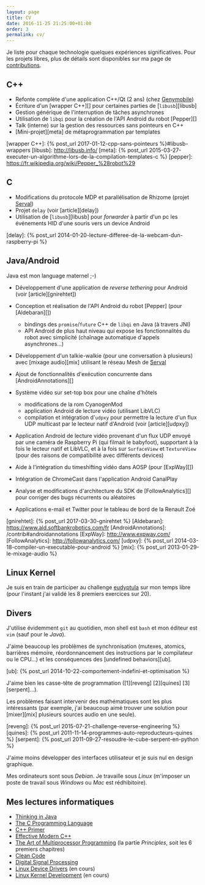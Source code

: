 ```yaml
---
layout: page
title: CV
date: 2016-11-25 21:25:00+01:00
order: 3
permalink: cv/
---
```



Je liste pour chaque technologie quelques expériences significatives.
Pour les projets libres, plus de détails sont disponibles sur ma page de
[contributions][].

[contributions]: /contrib


## C++

- Refonte complète d'une application C++/Qt (2 ans) (chez [Genymobile][])
- Écriture d'un [wrapper C++][] pour certaines parties de [`libusb`][libusb]
- Gestion générique de l'interruption de tâches asynchrones
- Utilisation de `libqi` pour la création de l'API Android du robot [Pepper][]
- Talk (interne) sur la gestion des ressources sans pointeurs en C++
- [Mini-projet][meta] de métaprogrammation par templates

[genymobile]: https://www.genymobile.com/
[wrapper C++]: {% post_url 2017-01-12-cpp-sans-pointeurs %}#libusb-wrappers
[libusb]: http://libusb.info/
[meta]: {% post_url 2015-03-27-executer-un-algorithme-lors-de-la-compilation-templates-c %}
[pepper]: https://fr.wikipedia.org/wiki/Pepper_%28robot%29


## C

- Modifications du protocole MDP et parallélisation de Rhizome (projet [Serval][])
- Projet `delay` (voir [article][delay])
- Utilisation de [`libusb`][libusb] pour _forwarder_ à partir d'un pc les événements HID d'une souris vers un device Android

[serval]: /contrib#servalbatphone
[delay]: {% post_url 2014-01-20-lecture-differee-de-la-webcam-dun-raspberry-pi %}


## Java/Android

Java est mon language maternel ;-)

- Développement d'une application de _reverse tethering_ pour Android (voir
  [article][gnirehtet])
- Conception et réalisation de l'API Android du robot [Pepper] (pour
  [Aldebaran][])
    - bindings des `promise`/`future` C++ de `libqi` en Java (à travers JNI)
    - API Android de plus haut niveau qui expose les fonctionnalités du robot
      avec simplicité (chaînage automatique d'appels asynchrones…)
- Développement d'un talkie-walkie (pour une conversation à plusieurs) avec
  [mixage audio][mix] utilisant le réseau Mesh de [Serval][]
- Ajout de fonctionnalités d'exécution concurrente dans [AndroidAnnotations][]
- Système vidéo sur set-top box pour une chaîne d'hôtels
    - modifications de la rom CyanogenMod
    - application Android de lecture vidéo (utilisant LibVLC)
    - compilation et intégration d'`udpxy` pour permettre la lecture d'un flux
      UDP multicast par le lecteur natif d'Android (voir [article][udpxy])

- Application Android de lecture vidéo provenant d'un flux UDP envoyé par une
  caméra de Raspberry Pi (qui filmait le babyfoot), supportant à la fois le
  lecteur natif et LibVLC, et à la fois sur `SurfaceView` et `TextureView` (pour
  des raisons de compatibilité avec différents devices)
- Aide à l'intégration du timeshifting vidéo dans AOSP (pour [ExpWay][])
- Intégration de ChromeCast dans l'application Android CanalPlay
- Analyse et modifications d'architecture du SDK de [FollowAnalytics][] pour
  corriger des bugs récurrents ou aléatoires
- Applications e-mail et Twitter pour le tableau de bord de la Renault Zoé

[gnirehtet]: {% post_url 2017-03-30-gnirehtet %}
[Aldebaran]: https://www.ald.softbankrobotics.com/fr
[AndroidAnnotations]: /contrib#androidannotations
[ExpWay]: http://www.expway.com/
[FollowAnalytics]: http://followanalytics.com/
[udpxy]: {% post_url 2014-03-18-compiler-un-executable-pour-android %}
[mix]: {% post_url 2013-01-29-le-mixage-audio %}


## Linux Kernel

Je suis en train de participer au challenge [eudyptula][] sur mon temps libre
(pour l'instant j'ai validé les 8 premiers exercices sur 20).

[eudyptula]: http://eudyptula-challenge.org/


## Divers

J'utilise évidemment `git` au quotidien, mon shell est `bash` et mon éditeur
est `vim` (sauf pour le _Java_).

J'aime beaucoup les problèmes de synchronisation (mutexes, atomics, barrières
mémoire, réordonnancement des instructions par le compilateur ou le CPU…) et les
conséquences des [undefined behaviors][ub].

[ub]: {% post_url 2014-10-22-comportement-indefini-et-optimisation %}

J'aime bien les casse-tête de programmation ([1][reveng] [2][quines]
[3][serpent]…).

Les problèmes faisant intervenir des mathématiques sont les plus intéressants
(par exemple, j'ai beaucoup aimé trouver une solution pour [mixer][mix]
plusieurs sources audio en une seule).

[reveng]: {% post_url 2015-07-21-challenge-reverse-engineering %}
[quines]: {% post_url 2011-11-14-programmes-auto-reproducteurs-quines %}
[serpent]: {% post_url 2011-09-27-resoudre-le-cube-serpent-en-python %}

J'aime moins développer des interfaces utilisateur et je suis nul en design
graphique.

Mes ordinateurs sont sous _Debian_. Je travaille sous _Linux_ (m'imposer un
poste de travail sous _Windows_ ou _Mac_ est rédhibitoire).

## Mes lectures informatiques

- [Thinking in Java](https://www.amazon.com/Thinking-Java-4th-Bruce-Eckel/dp/0131872486/)
- [The C Programming Language](https://www.amazon.com/Programming-Language-Brian-W-Kernighan/dp/0131103628/)
- [C++ Primer](https://www.amazon.com/Primer-5th-Stanley-B-Lippman/dp/0321714113/)
- [Effective Modern C++](https://www.amazon.com/Effective-Modern-Specific-Ways-Improve/dp/1491903996/)
- [The Art of Multiprocessor Programming](https://www.amazon.com/Art-Multiprocessor-Programming-Maurice-Herlihy/dp/0123705916/) (la partie _Principles_, soit les 6 premiers chapitres)
- [Clean Code](https://www.amazon.com/Clean-Code-Handbook-Software-Craftsmanship/dp/0132350882/)
- [Digital Signal Processing](https://www.amazon.com/Scientist-Engineers-Digital-Signal-Processing/dp/0966017633/)
- [Linux Device Drivers](https://www.amazon.com/Linux-Device-Drivers-Jonathan-Corbet/dp/0596005903/) (en cours)
- [Linux Kernel Development](https://www.amazon.com/Linux-Kernel-Development-Robert-Love/dp/0672329468/) (en cours)
